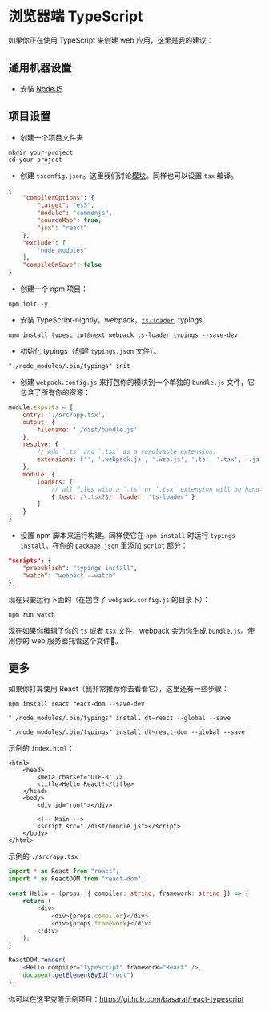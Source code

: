 # 浏览器端 TypeScript
如果你正在使用 TypeScript 来创建 web 应用，这里是我的建议：

## 通用机器设置

* 安装 [NodeJS](https://nodejs.org/en/download/)

## 项目设置
* 创建一个项目文件夹
```
mkdir your-project
cd your-project
```
* 创建 `tsconfig.json`。这里我们讨论[模块](../project/external-modules.md)。同样也可以设置 `tsx` 编译。
```json
{
    "compilerOptions": {
        "target": "es5",
        "module": "commonjs",
        "sourceMap": true,
        "jsx": "react"
    },
    "exclude": [
        "node_modules"
    ],
    "compileOnSave": false
}
```
* 创建一个 npm 项目：
```
npm init -y
```
* 安装 TypeScript-nightly，webpack，[`ts-loader`](https://github.com/TypeStrong/ts-loader/), typings
```
npm install typescript@next webpack ts-loader typings --save-dev
```
* 初始化 typings（创建 `typings.json` 文件）。
```
"./node_modules/.bin/typings" init
```
* 创建 `webpack.config.js` 来打包你的模块到一个单独的 `bundle.js` 文件，它包含了所有你的资源：
```js
module.exports = {
    entry: './src/app.tsx',
    output: {
        filename: './dist/bundle.js'
    },
    resolve: {
        // Add `.ts` and `.tsx` as a resolvable extension.
        extensions: ['', '.webpack.js', '.web.js', '.ts', '.tsx', '.js']
    },
    module: {
        loaders: [
            // all files with a `.ts` or `.tsx` extension will be handled by `ts-loader`
            { test: /\.tsx?$/, loader: 'ts-loader' }
        ]
    }
}
```
* 设置 npm 脚本来运行构建。同样使它在 `npm install` 时运行 `typings install`。在你的 `package.json` 里添加 `script` 部分：
```json
"scripts": {
    "prepublish": "typings install",
    "watch": "webpack --watch"
},
```

现在只要运行下面的（在包含了 `webpack.config.js` 的目录下）：

```
npm run watch
```

现在如果你编辑了你的 `ts` 或者 `tsx` 文件，webpack 会为你生成 `bundle.js`。使用你的 web 服务器托管这个文件🌹。

## 更多
如果你打算使用 React（我非常推荐你去看看它），这里还有一些步骤：

```
npm install react react-dom --save-dev
```

```
"./node_modules/.bin/typings" install dt~react --global --save
```

```
"./node_modules/.bin/typings" install dt~react-dom --global --save
```

示例的 `index.html`：

```
<html>
    <head>
        <meta charset="UTF-8" />
        <title>Hello React!</title>
    </head>
    <body>
        <div id="root"></div>

        <!-- Main -->
        <script src="./dist/bundle.js"></script>
    </body>
</html>
```
示例的 `./src/app.tsx`

```ts
import * as React from "react";
import * as ReactDOM from "react-dom";

const Hello = (props: { compiler: string, framework: string }) => {
    return (
        <div>
            <div>{props.compiler}</div>
            <div>{props.framework}</div>
        </div>
    );
}

ReactDOM.render(
    <Hello compiler="TypeScript" framework="React" />,
    document.getElementById("root")
);
```

你可以在这里克隆示例项目：https://github.com/basarat/react-typescript
